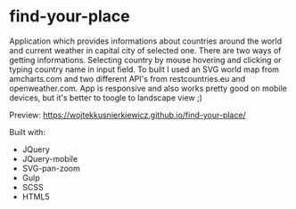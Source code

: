 # find-your-place
Application which provides informations about countries around the world and current weather in capital city of selected one.
There are two ways of getting informations. Selecting country by mouse hovering and clicking or typing country name in input field.
To built I used an SVG world map from amcharts.com and two different API's from restcountries.eu and openweather.com.
App is responsive and also works pretty good on mobile devices, but it's better to toogle to landscape view ;)



Preview:
https://wojtekkusnierkiewicz.github.io/find-your-place/

Built with:

- JQuery
- JQuery-mobile
- SVG-pan-zoom
- Gulp
- SCSS 
- HTML5
